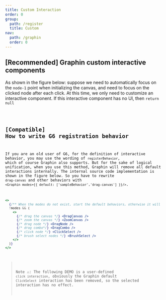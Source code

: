 ```yaml
---
title: Custom Interaction
order: 0
group:
  path: /register
  title: Custom
nav:
  path: /graphin
  order: 0
---
```


## [Recommended] Graphin custom interactive components

As shown in the figure below: suppose we need to automatically focus on the `node-1` point when initializing the canvas, and need to focus on the clicked node after each click. At this time, we only need to customize an interactive component. If this interactive component has no UI, then `return null`

<code src='./graphin-style.tsx'>

## [Compatible] How to write G6 registration behavior

If you are an old user of G6, for the definition of interactive behavior, you may use the wording of `registerBehavior`, which of course Graphin also supports. But for the sake of logical unification, when you use this method, Graphin will remove all default interactions internally. The internal source code implementation is shown in the figure below. So you have to rewrite `drag-canvas` and other behaviors with `<Graphin modes={{ default: ['sampleBehavior','drag-canvas'] }}/>`.

```jsx | pure
<>
  {/** When the modes do not exist, start the default behaviors, otherwise it will overwrite the user's own input */
  !modes && (
    <>
      {/* drag the canvas */} <DragCanvas />
      {/* zoom the canvas */} <ZoomCanvas />
      {/* drag node */} <DragNode />
      {/* drag combo*/} <DragCombo />
      {/* click node */} <ClickSelect />
      {/* brush select nodes */} <BrushSelect />
    </>
  )}
</>
```

> Note ⚠️: The following DEMO is a user-defined `click interaction`, obviously the Graphin default `ClickSelect` interaction has been removed, so the selected interaction has no effect.

<code src='./g6-style.tsx'>
